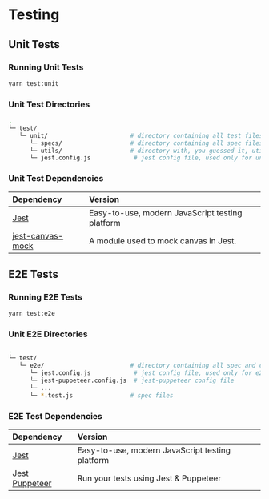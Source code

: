 # Testing

## Unit Tests

### Running Unit Tests

```bash
yarn test:unit
```

### Unit Test Directories

```bash
.
└─ test/
   └─ unit/                       # directory containing all test files
      └─ specs/                   # directory containing all spec files
      └─ utils/                   # directory with, you guessed it, util files
      └─ jest.config.js            # jest config file, used only for unit tests
```

### Unit Test Dependencies

| Dependency                                                     | Version                                         |
| :------------------------------------------------------------- | :---------------------------------------------- |
| [Jest](https://jestjs.io/)                                     | Easy-to-use, modern JavaScript testing platform |
| [jest-canvas-mock](https://github.com/hustcc/jest-canvas-mock) | A module used to mock canvas in Jest.           |

## E2E Tests

### Running E2E Tests

```bash
yarn test:e2e
```

### Unit E2E Directories

```bash
.
└─ test/
   └─ e2e/                        # directory containing all spec and config files
      └─ jest.config.js            # jest config file, used only for e2e tests
      └─ jest-puppeteer.config.js  # jest-puppeteer config file
      └─ ...
      └─ *.test.js                # spec files
```

### E2E Test Dependencies

| Dependency                                                      | Version                                         |
| :-------------------------------------------------------------- | :---------------------------------------------- |
| [Jest](https://jestjs.io/)                                      | Easy-to-use, modern JavaScript testing platform |
| [Jest Puppeteer](https://github.com/smooth-code/jest-puppeteer) | Run your tests using Jest & Puppeteer           |

